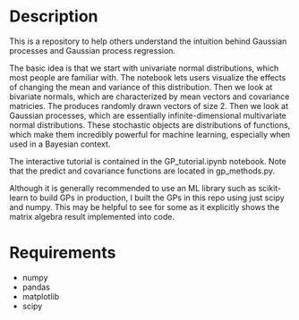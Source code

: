 # Description
This is a repository to help others understand the intuition behind Gaussian processes and Gaussian process regression. 

The basic idea is that we start with univariate normal distributions, which most people are familiar with. The notebook lets users visualize the effects of changing
the mean and variance of this distribution. Then we look at bivariate normals, which are characterized by mean vectors and covariance matricies.
The produces randomly drawn vectors of size 2. Then we look at Gaussian processes, which are essentially infinite-dimensional multivariate normal distributions.
These stochastic objects are distributions of functions, which make them incredibly powerful for machine learning, especially when used in a Bayesian context. 

The interactive tutorial is contained in the GP_tutorial.ipynb notebook. Note that the predict and covariance functions are located in gp_methods.py. 

Although it is generally recommended to use an ML library such as scikit-learn to build GPs in production, I built the GPs in this repo using just scipy and numpy. 
This may be helpful to see for some as it explicitly shows the matrix algebra result implemented into code. 


# Requirements
- numpy
- pandas
- matplotlib
- scipy
